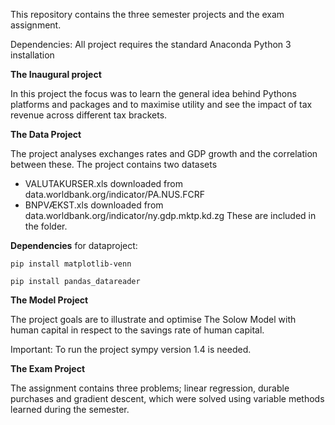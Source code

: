 This repository contains the three semester projects and the exam assignment. 

Dependencies: All project requires the standard Anaconda Python 3 installation

**The Inaugural project** 

In this project the focus was to learn the general idea behind Pythons platforms and packages and to maximise utility and see the impact of tax revenue across different tax brackets. 

**The Data Project**

The project analyses exchanges rates and GDP growth and the correlation between these. The project contains two datasets 
- VALUTAKURSER.xls downloaded from data.worldbank.org/indicator/PA.NUS.FCRF
- BNPVÆKST.xls downloaded from data.worldbank.org/indicator/ny.gdp.mktp.kd.zg
These are included in the folder. 

**Dependencies** for dataproject:

``pip install matplotlib-venn``

``pip install pandas_datareader``

**The Model Project** 

The project goals are to illustrate and optimise The Solow Model with human capital in respect to the savings rate of human capital. 

Important: To run the project sympy version 1.4 is needed. 

**The Exam Project**

The assignment contains three problems; linear regression, durable purchases and gradient descent, which were solved using variable methods learned during the semester.
